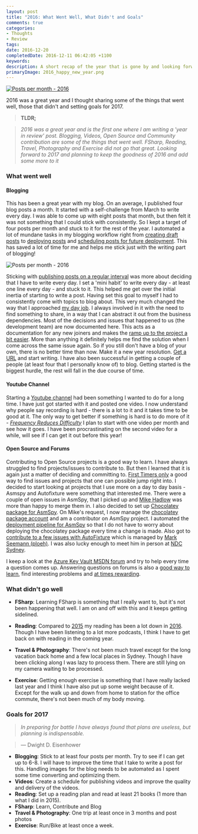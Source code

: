 ```yaml
---
layout: post
title: "2016: What Went Well, What Didn't and Goals"
comments: true
categories: 
- Thoughts
- Review
tags: 
date: 2016-12-20
completedDate: 2016-12-11 06:42:05 +1100
keywords: 
description: A short recap of the year that is gone by and looking forward! 
primaryImage: 2016_happy_new_year.png 
---
```


<a href="http://www.oldlaundrytheatre.co.uk/happy-new-year-from-all-at-the-old-laundry/">
<img class="center" alt="Posts per month - 2016" src="{{ site.images_root}}/2016_happy_new_year.png"/>
</a>

2016 was a great year and I thought sharing some of the things that went well, those that didn't and setting goals for 2017.

> **TLDR;**

> *2016 was a great year and is the first one where I am writing a 'year in review' post. Blogging, Videos, Open Source and Community contribution are some of the things that went well. FSharp, Reading, Travel, Photography and Exercise did not go that great. Looking forward to 2017 and planning to keep the goodness of 2016 and add some more to it*

### What went well

#### **Blogging**

This has been a great year with my blog. On an average, I published four blog posts a month. It started with a self-challenge from March to write every day. I was able to come up with eight posts that month, but then felt it was not something that I could stick with consistently. So I kept a target of four posts per month and stuck to it for the rest of the year. I automated a lot of mundane tasks in my blogging workflow right from [creating draft posts](http://www.rahulpnath.com/blog/optimizing-octopress-workflow-for-new-posts/) to [deploying posts](http://www.rahulpnath.com/blog/continuos-delivery-of-octopress-blog-using-travisci-and-docker/) and [scheduling posts for future deployment](http://www.rahulpnath.com/blog/automatic_deployment_of_future_posts_with_octopress/). This has saved a lot of time for me and helps me stick just with the writing part of blogging! 


<img class="center" alt="Posts per month - 2016" src="{{ site.images_root}}/2016_postspermonth.png"/>


Sticking with [publishing posts on a regular interval](http://www.rahulpnath.com/blog/maintaining-a-blogging-schedule/) was more about deciding that I have to write every day. I set a 'mini habit' to write every day - at least one line every day - and stuck to it. This helped me get over the initial inertia of starting to write a post. Having set this goal to myself I had to consistently come with topics to blog about. This very much changed the way that I approached [my day job](http://www.rahulpnath.com/blog/finding-a-job-abroad/). I always involved in it with the need to find something to share, in a way that I can abstract it out from the business dependencies. Most of the decisions and issues that happened to us (the development team) are now documented here. This acts as a documentation for any new joiners and makes the [ramp up to the project a bit easier](http://www.rahulpnath.com/blog/make-it-easy-for-the-new-person-joining-your-team-have-a-project-ramp-up-plan/). More than anything it definitely helps me find the solution when I come across the same issue again. So if you still don't have a blog of your own, there is no better time than now. Make it a new year resolution. [Get a URL](http://www.rahulpnath.com/blog/own-your-urls/) and start writing. I have also been successful in getting a couple of people (at least four that I personally know of) to blog. Getting started is the biggest hurdle, the rest will fall in the due course of time.   

#### **Youtube Channel**

Starting a [Youtube channel](https://www.youtube.com/c/RahulNath) had been something I wanted to do for a long time. I have just got started with it and posted one video. I now understand why people say recording is hard - there is a lot to it and it takes time to be good at it. The only way to get better if something is hard is to do more of it - *[Frequency Reduces Difficulty](http://martinfowler.com/bliki/FrequencyReducesDifficulty.html)* I plan to start with one video per month and see how it goes. I have been procrastinating on the second video for a while, will see if I can get it out before this year! 

#### **Open Source and Forums**

Contributing to Open Source projects is a good way to learn. I have always struggled to find projects/issues to contribute to. But then I learned that it is again just a matter of deciding and committing to. [First Timers only](http://www.firsttimersonly.com/) a good way to find issues and projects that one can possible jump right into. I decided to start looking at projects that I use more on a day to day basis - Asmspy and Autofixture were something that interested me. There were a couple of open issues in AsmSpy, that I picked up and [Mike Hadlow](http://mikehadlow.com/) was more than happy to merge them in. I also decided to set up [Chocolatey package for AsmSpy](https://github.com/mikehadlow/AsmSpy/issues/14). On Mike's request, I now manage the [chocolatey package account](https://chocolatey.org/packages/asmspy/) and am a contributor on AsmSpy project. I automated the [deployment pipeline for AsmSpy](http://www.rahulpnath.com/blog/automated-deployment-of-asmspy-to-chocolatey-using-appveyor/) so that I do not have to worry about deploying the chocolatey package every time a change is made. Also got to [contribute to a few issues with AutoFixture](https://github.com/AutoFixture/AutoFixture/issues?q=mentions:rahulpnath+is:closed) which is managed by [Mark Seemann (ploeh)](http://blog.ploeh.dk/). I was also lucky enough to meet him in person at [NDC Sydney](http://www.rahulpnath.com/blog/ndc-sydney/).  

I keep a look at the [Azure Key Vault MSDN forum](https://social.msdn.microsoft.com/Forums/azure/en-US/home?forum=AzureKeyVault) and try to help every time a question comes up. Answering questions on forums is also a [good way to learn](http://www.rahulpnath.com/blog/staying-in-the-learning-loop/), find interesting problems and [at times rewarding](http://www.rahulpnath.com/blog/stars-do-count/).


### What didn't go well

- **FSharp**: Learning FSharp is something that I really want to, but it's not been happening that well. I am on and off with this and it keeps getting sidelined. 

- **Reading**: Compared to [2015](https://www.goodreads.com/user_challenges/3539650) my reading has been a lot down in [2016](https://www.goodreads.com/user_challenges/5380726). Though I have been listening to a lot more podcasts, I think I have to get back on with reading in the coming year. 

- **Travel & Photography**: There's not been much travel except for the long vacation back home and a few local places in Sydney. Though I have been clicking along I was lazy to process them. There are still lying on my camera waiting to be processed. 

- **Exercise**: Getting enough exercise is something that I have really lacked last year and I think I have also put up some weight because of it. Except for the walk up and down from home to station for the office commute, there's not been much of my body moving. 

### Goals for 2017

> *In preparing for battle I have always found that plans are useless, but planning is indispensable.* 

>― Dwight D. Eisenhower

- **Blogging**: Stick to at least four posts per month. Try to see if I can get up to 6-8. I will have to improve the time that I take to write a post for this. Handling images for the blog needs to be automated as I spent some time converting and optimizing them.
- **Videos**: Create a schedule for publishing videos and improve the quality and delivery of the videos.
- **Reading**: Set up a reading plan and read at least 21 books (1 more than what I did in 2015).
- **FSharp**: Learn, Contribute and Blog
- **Travel & Photography**: One trip at least once in 3 months and post photos  
- **Exercise**: Run/Bike at least once a week.
